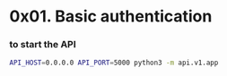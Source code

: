 # 0x01. Basic authentication

### to start the API
```sh
API_HOST=0.0.0.0 API_PORT=5000 python3 -m api.v1.app
```